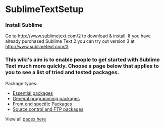 # SublimeTextSetup

### Install Sublime
Go to http://www.sublimetext.com/2 to download & install. If you have already purchased Sublime Text 2 you can try out version 3 at http://www.sublimetext.com/3

### This wiki's aim is to enable people to get started with Sublime Text much more quickly. Choose a page below that applies to you to see a list of tried and tested packages.

Package types:
* [Essential packages](https://github.com/mrmartineau/SublimeTextSetup/wiki/Essential-packages)
* [General programming packages](https://github.com/mrmartineau/SublimeTextSetup/wiki/General-programming-packages)
* [Front end specific Packages](https://github.com/mrmartineau/SublimeTextSetup/wiki/Front-end-specific-Packages)
* [Source control and FTP packages](https://github.com/mrmartineau/SublimeTextSetup/wiki/Source-control-and-FTP-packages)

View all [pages here](https://github.com/mrmartineau/SublimeTextSetup/wiki/_pages)
